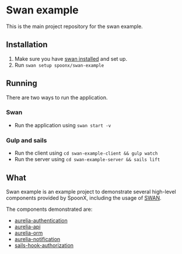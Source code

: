# Swan example
This is the main project repository for the swan example.

## Installation

1. Make sure you have [swan installed](https://github.com/spoonx/swan-cli) and set up.
2. Run `swan setup spoonx/swan-example`

## Running
There are two ways to run the application.

### Swan
* Run the application using `swan start -v`

### Gulp and sails
* Run the client using `cd swan-example-client && gulp watch`
* Run the server using `cd swan-example-server && sails lift`

## What
Swan example is an example project to demonstrate several high-level components provided by SpoonX, including the usage of [SWAN](https://github.com/spoonx/swan-cli).

The components demonstrated are:

- [aurelia-authentication](https://github.com/SpoonX/aurelia-authentication)
- [aurelia-api](https://github.com/SpoonX/aurelia-api)
- [aurelia-orm](https://github.com/SpoonX/aurelia-orm)
- [aurelia-notification](https://github.com/SpoonX/aurelia-notification)
- [sails-hook-authorization](https://github.com/SpoonX/sails-hook-authorization)

